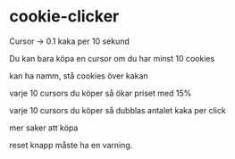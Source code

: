 # cookie-clicker

Cursor -> 0.1 kaka per 10 sekund

Du kan bara köpa en cursor om du har minst 10 cookies

kan ha namm, stå cookies över kakan

varje 10 cursors du köper så ökar priset med 15%

varje 10 cursors du köper så dubblas antalet kaka per click

mer saker att köpa

reset knapp måste ha en varning.